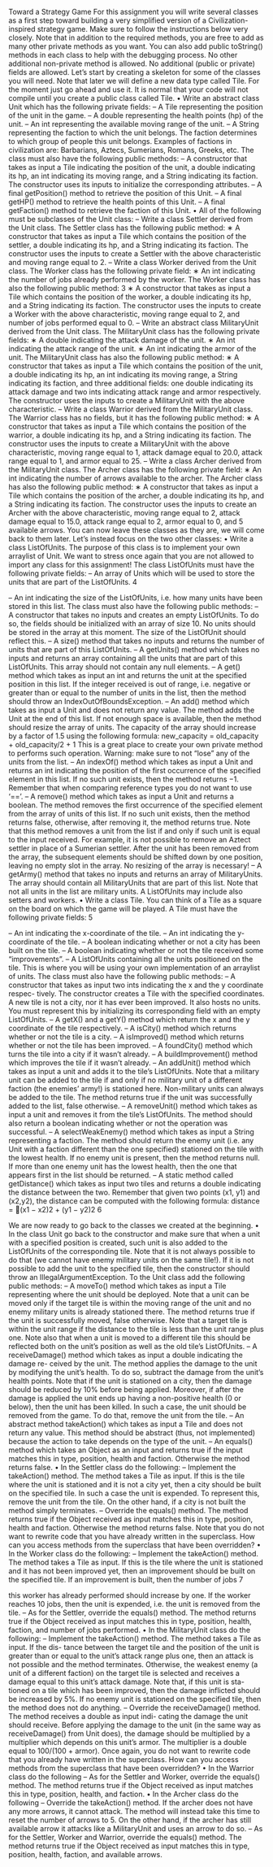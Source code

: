 Toward a Strategy Game
For this assignment you will write several classes as a first step toward building a very simplified version of a Civilization-inspired strategy game. Make sure to follow the instructions below very closely. Note that in addition to the required methods, you are free to add as many other private methods as you want. You can also add public toString() methods in each class to help with the debugging process. No other additional non-private method is allowed. No additional (public or private) fields are allowed.
Let’s start by creating a skeleton for some of the classes you will need. Note that later we will define a new data type called Tile. For the moment just go ahead and use it. It is normal that your code will not compile until you create a public class called Tile.
• Write an abstract class Unit which has the following private fields:
– A Tile representing the position of the unit in the game.
– A double representing the health points (hp) of the unit.
– An int representing the available moving range of the unit.
– A String representing the faction to which the unit belongs. The faction determines to which group of people this unit belongs. Examples of factions in civilization are: Barbarians, Aztecs, Sumerians, Romans, Greeks, etc.
The class must also have the following public methods:
– A constructor that takes as input a Tile indicating the position of the unit, a double indicating its hp, an int indicating its moving range, and a String indicating its faction. The constructor uses its inputs to initialize the corresponding attributes.
– A final getPosition() method to retrieve the position of this Unit.
– A final getHP() method to retrieve the health points of this Unit.
– A final getFaction() method to retrieve the faction of this Unit.
• All of the following must be subclasses of the Unit class:
– Write a class Settler derived from the Unit class. The Settler class has the following
public method:
∗ A constructor that takes as input a Tile which contains the position of the settler, a double indicating its hp, and a String indicating its faction. The constructor uses the inputs to create a Settler with the above characteristic and moving range equal to 2.
– Write a class Worker derived from the Unit class. The Worker class has the following private field:
∗ An int indicating the number of jobs already performed by the worker. The Worker class has also the following public method:
3
 ∗ A constructor that takes as input a Tile which contains the position of the worker, a double indicating its hp, and a String indicating its faction. The constructor uses the inputs to create a Worker with the above characteristic, moving range equal to 2, and number of jobs performed equal to 0.
– Write an abstract class MilitaryUnit derived from the Unit class. The MilitaryUnit class has the following private fields:
∗ A double indicating the attack damage of the unit. ∗ An int indicating the attack range of the unit.
∗ An int indicating the armor of the unit.
The MilitaryUnit class has also the following public method:
∗ A constructor that takes as input a Tile which contains the position of the unit, a double indicating its hp, an int indicating its moving range, a String indicating its faction, and three additional fields: one double indicating its attack damage and two ints indicating attack range and armor respectively. The constructor uses the inputs to create a MilitaryUnit with the above characteristic.
– Write a class Warrior derived from the MilitaryUnit class. The Warrior class has no fields, but it has the following public method:
∗ A constructor that takes as input a Tile which contains the position of the warrior, a double indicating its hp, and a String indicating its faction. The constructor uses the inputs to create a MilitaryUnit with the above characteristic, moving range equal to 1, attack damage equal to 20.0, attack range equal to 1, and armor equal to 25.
– Write a class Archer derived from the MilitaryUnit class. The Archer class has the following private field:
∗ An int indicating the number of arrows available to the archer. The Archer class has also the following public method:
∗ A constructor that takes as input a Tile which contains the position of the archer, a double indicating its hp, and a String indicating its faction. The constructor uses the inputs to create an Archer with the above characteristic, moving range equal to 2, attack damage equal to 15.0, attack range equal to 2, armor equal to 0, and 5 available arrows.
You can now leave these classes as they are, we will come back to them later. Let’s instead focus on the two other classes:
• Write a class ListOfUnits. The purpose of this class is to implement your own arraylist of Unit. We want to stress once again that you are not allowed to import any class for this assignment! The class ListOfUnits must have the following private fields:
– An array of Units which will be used to store the units that are part of the ListOfUnits. 4

 – An int indicating the size of the ListOfUnits, i.e. how many units have been stored in this list.
The class must also have the following public methods:
– A constructor that takes no inputs and creates an empty ListOfUnits. To do so, the fields should be initialized with an array of size 10. No units should be stored in the array at this moment. The size of the ListOfUnit should reflect this.
– A size() method that takes no inputs and returns the number of units that are part of this ListOfUnits.
– A getUnits() method which takes no inputs and returns an array containing all the units that are part of this ListOfUnits. This array should not contain any null elements.
– A get() method which takes as input an int and returns the unit at the specified position in this list. If the integer received is out of range, i.e. negative or greater than or equal to the number of units in the list, then the method should throw an IndexOutOfBoundsException.
– An add() method which takes as input a Unit and does not return any value. The method adds the Unit at the end of this list. If not enough space is available, then the method should resize the array of units. The capacity of the array should increase by a factor of 1.5 using the following formula:
new_capacity = old_capacity + old_capacity/2 + 1
This is a great place to create your own private method to performs such operation. Warning: make sure to not “lose” any of the units from the list.
– An indexOf() method which takes as input a Unit and returns an int indicating the position of the first occurrence of the specified element in this list. If no such unit exists, then the method returns −1. Remember that when comparing reference types you do not want to use ‘==’.
– A remove() method which takes as input a Unit and returns a boolean. The method removes the first occurrence of the specified element from the array of units of this list. If no such unit exists, then the method returns false, otherwise, after removing it, the method returns true. Note that this method removes a unit from the list if and only if such unit is equal to the input received. For example, it is not possible to remove an Aztect settler in place of a Sumerian settler. After the unit has been removed from the array, the subsequent elements should be shifted down by one position, leaving no empty slot in the array. No resizing of the array is necessary!
– A getArmy() method that takes no inputs and returns an array of MilitaryUnits. The array should contain all MilitaryUnits that are part of this list. Note that not all units in the list are military units. A ListOfUnits may include also setters and workers.
• Write a class Tile. You can think of a Tile as a square on the board on which the game will be played. A Tile must have the following private fields:
5

 – An int indicating the x-coordinate of the tile.
– An int indicating the y-coordinate of the tile.
– A boolean indicating whether or not a city has been built on the tile.
– A boolean indicating whether or not the tile received some “improvements”.
– A ListOfUnits containing all the units positioned on the tile. This is where you will be using your own implementation of an arraylist of units.
The class must also have the following public methods:
– A constructor that takes as input two ints indicating the x and the y coordinate respec- tively. The constructor creates a Tile with the specified coordinates. A new tile is not a city, nor it has ever been improved. It also hosts no units. You must represent this by initializing its corresponding field with an empty ListOfUnits.
– A getX() and a getY() method which return the x and the y coordinate of the tile respectively.
– A isCity() method which returns whether or not the tile is a city.
– A isImproved() method which returns whether or not the tile has been improved.
– A foundCity() method which turns the tile into a city if it wasn’t already.
– A buildImprovement() method which improves the tile if it wasn’t already.
– An addUnit() method which takes as input a unit and adds it to the tile’s ListOfUnits. Note that a military unit can be added to the tile if and only if no military unit of a different faction (the enemies’ army!) is stationed here. Non-military units can always be added to the tile. The method returns true if the unit was successfully added to the list, false otherwise.
– A removeUnit() method which takes as input a unit and removes it from the tile’s ListOfUnits. The method should also return a boolean indicating whether or not the operation was successful.
– A selectWeakEnemy() method which takes as input a String representing a faction. The method should return the enemy unit (i.e. any Unit with a faction different than the one specified) stationed on the tile with the lowest health. If no enemy unit is present, then the method returns null. If more than one enemy unit has the lowest health, then the one that appears first in the list should be returned.
– A static method called getDistance() which takes as input two tiles and returns a double indicating the distance between the two. Remember that given two points (x1, y1) and (x2,y2), the distance can be computed with the following formula:
distance = 􏰀(x1 − x2)2 + (y1 − y2)2
 6

 We are now ready to go back to the classes we created at the beginning.
• In the class Unit go back to the constructor and make sure that when a unit with a specified position is created, such unit is also added to the ListOfUnits of the corresponding tile. Note that it is not always possible to do that (we cannot have enemy military units on the same tile!). If it is not possible to add the unit to the specified tile, then the constructor should throw an IllegalArgumentException.
To the Unit class add the following public methods:
– A moveTo() method which takes as input a Tile representing where the unit should be deployed. Note that a unit can be moved only if the target tile is within the moving range of the unit and no enemy military units is already stationed there. The method returns true if the unit is successfully moved, false otherwise. Note that a target tile is within the unit range if the distance to the tile is less than the unit range plus one. Note also that when a unit is moved to a different tile this should be reflected both on the unit’s position as well as the old tile’s ListOfUnits.
– A receiveDamage() method which takes as input a double indicating the damage re- ceived by the unit. The method applies the damage to the unit by modifying the unit’s health. To do so, subtract the damage from the unit’s health points. Note that if the unit is stationed on a city, then the damage should be reduced by 10% before being applied. Moreover, if after the damage is applied the unit ends up having a non-positive health (0 or below), then the unit has been killed. In such a case, the unit should be removed from the game. To do that, remove the unit from the tile.
– An abstract method takeAction() which takes as input a Tile and does not return any value. This method should be abstract (thus, not implemented) because the action to take depends on the type of the unit.
– An equals() method which takes an Object as an input and returns true if the input matches this in type, position, health and faction. Otherwise the method returns false.
• In the Settler class do the following:
– Implement the takeAction() method. The method takes a Tile as input. If this is the tile where the unit is stationed and it is not a city yet, then a city should be built on the specified tile. In such a case the unit is expended. To represent this, remove the unit from the tile. On the other hand, if a city is not built the method simply terminates.
– Override the equals() method. The method returns true if the Object received as input matches this in type, position, health and faction. Otherwise the method returns false. Note that you do not want to rewrite code that you have already written in the superclass. How can you access methods from the superclass that have been overridden?
• In the Worker class do the following:
– Implement the takeAction() method. The method takes a Tile as input. If this is the tile where the unit is stationed and it has not been improved yet, then an improvement should be built on the specified tile. If an improvement is built, then the number of jobs
7

 this worker has already performed should increase by one. If the worker reaches 10 jobs, then the unit is expended, i.e. the unit is removed from the tile.
– As for the Settler, override the equals() method. The method returns true if the Object received as input matches this in type, position, health, faction, and number of jobs performed.
• In the MilitaryUnit class do the following:
– Implement the takeAction() method. The method takes a Tile as input. If the dis- tance between the target tile and the position of the unit is greater than or equal to the unit’s attack range plus one, then an attack is not possible and the method terminates. Otherwise, the weakest enemy (a unit of a different faction) on the target tile is selected and receives a damage equal to this unit’s attack damage. Note that, if this unit is sta- tioned on a tile which has been improved, then the damage inflicted should be increased by 5%. If no enemy unit is stationed on the specified tile, then the method does not do anything.
– Override the receiveDamage() method. The method receives a double as input indi- cating the damage the unit should receive. Before applying the damage to the unit (in the same way as receiveDamage() from Unit does), the damage should be multiplied by a multiplier which depends on this unit’s armor. The multiplier is a double equal to 100/(100 + armor). Once again, you do not want to rewrite code that you already have written in the superclass. How can you access methods from the superclass that have been overridden?
• In the Warrior class do the following
– As for the Settler and Worker, override the equals() method. The method returns
true if the Object received as input matches this in type, position, health, and faction. • In the Archer class do the following
– Override the takeAction() method. If the archer does not have any more arrows, it cannot attack. The method will instead take this time to reset the number of arrows to 5. On the other hand, if the archer has still available arrow it attacks like a MilitaryUnit and uses an arrow to do so.
– As for the Settler, Worker and Warrior, override the equals() method. The method returns true if the Object received as input matches this in type, position, health, faction, and available arrows.
